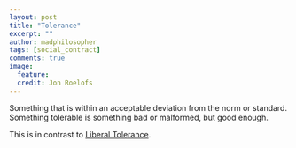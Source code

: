 ```yaml
---
layout: post
title: "Tolerance"
excerpt: ""
author: madphilosopher
tags: [social_contract]
comments: true
image:
  feature:
  credit: Jon Roelofs
---
```


Something that is within an acceptable deviation from the norm or standard.
Something tolerable is something bad or malformed, but good enough.

This is in contrast to [Liberal Tolerance](/liberal-tolerance).
